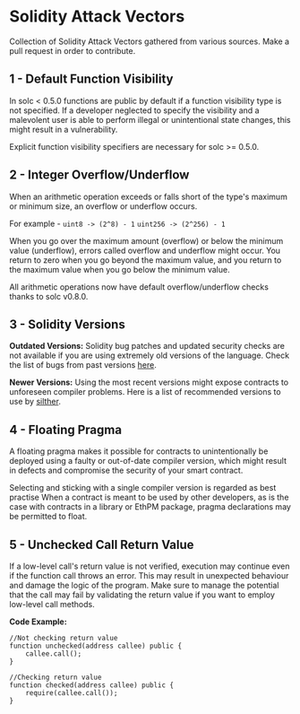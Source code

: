 # Solidity Attack Vectors

Collection of Solidity Attack Vectors gathered from various sources. 
Make a pull request in order to contribute.

## 1 - Default Function Visibility
In solc < 0.5.0 functions are public by default if a function visibility type is not specified. If a developer neglected to specify the visibility and a malevolent user is able to perform illegal or unintentional state changes, this might result in a vulnerability.

Explicit function visibility specifiers are necessary for solc >= 0.5.0.


## 2 - Integer Overflow/Underflow
When an arithmetic operation exceeds or falls short of the type's maximum or minimum size, an overflow or underflow occurs.

For example - `uint8 -> (2^8) - 1` `uint256 -> (2^256) - 1`

When you go over the maximum amount (overflow) or below the minimum value (underflow), errors called overflow and underflow might occur. You return to zero when you go beyond the maximum value, and you return to the maximum value when you go below the minimum value.

All arithmetic operations now have default overflow/underflow checks thanks to solc v0.8.0.

## 3 - Solidity Versions 
**Outdated Versions:**
Solidity bug patches and updated security checks are not available if you are using extremely old versions of the language.
Check the list of bugs from past versions [here](https://docs.soliditylang.org/en/latest/bugs.html).

**Newer Versions:**
Using the most recent versions might expose contracts to unforeseen compiler problems.
Here is a list of recommended versions to use by [silther](https://github.com/crytic/slither/wiki/Detector-Documentation#recommendation-99).

## 4 - Floating Pragma
A floating pragma makes it possible for contracts to unintentionally be deployed using a faulty or out-of-date compiler version, which might result in defects and compromise the security of your smart contract. 

Selecting and sticking with a single compiler version is regarded as best practise
When a contract is meant to be used by other developers, as is the case with contracts in a library or EthPM package, pragma declarations may be permitted to float.

## 5 - Unchecked Call Return Value
If a low-level call's return value is not verified, execution may continue even if the function call throws an error. This may result in unexpected behaviour and damage the logic of the program.
Make sure to manage the potential that the call may fail by validating the return value if you want to employ low-level call methods.

**Code Example:**
```solidity
//Not checking return value
function unchecked(address callee) public {
    callee.call();
}

//Checking return value
function checked(address callee) public {
    require(callee.call());
}

```
